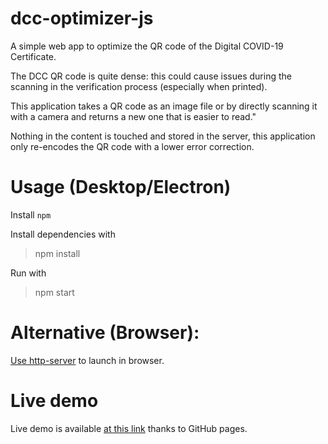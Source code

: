 # dcc-optimizer-js
 A simple web app to optimize the QR code of the Digital COVID-19 Certificate.
 
 The DCC QR code is quite dense: this could cause issues during the scanning in the verification process (especially when printed).
 
 This application takes a QR code as an image file or by directly scanning it with a camera and returns a new one that is easier to read."

 Nothing in the content is touched and stored in the server, this application only re-encodes the QR code with a lower error correction.

# Usage (Desktop/Electron)
 Install `npm`
 
 Install dependencies with
 >npm install

 Run with
 >npm start

# Alternative (Browser):
 [Use http-server](https://www.npmjs.com/package/http-server) to launch in browser.

# Live demo
Live demo is available [at this link](https://mcarfiz.github.io/dcc-optimizer-js) thanks to GitHub pages.


